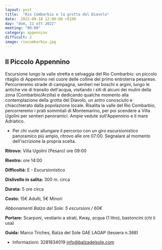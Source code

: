 ```yaml
---
layout: post
title:  "Rio Combarbio e la grotta del Diavolo"
date:  2022-09-18 12:00:00 +0100
day: "dom, 11 ott 2022"
meeting: "09:00"
category: appennino 
difficult: 2
image: riocombarbio.jpg
---
```


## Il Piccolo Appennino

Escursione lungo la valle stretta e selvaggia del Rio Combarbio: un piccolo ritaglio di Appennino nel cuore delle colline del primo entroterra pesarese. Percorreremo strade di campagna, sentieri nei boschi e argini, lungo le antiche vie di transito dell'acqua, visitando i siti di alcuni dei mulini della zona (Combarbio/Arzilla) e dedicando qualche momento alla contemplazione della grotta del Diavolo, un antro conosciuto e chiacchierato dalla popolazione locale.
Risalita la valle del Rio Combarbio, percorreremo i prati sommitali di Montemarino, per poi scendere a Villa Ugolini per sentieri panoramici. Ampie vedute sull'Appennino e il mare Adriatico.

* Per chi vuole allungare il percorso con un giro escursionistico panoramico più ampio, ritrovo alle ore 07:00. Segnalare al momento dell'iscrizione la propria scelta.

**Ritrovo:** Villa Ugolini (Pesaro) ore 09:00

**Rientro:** ore 14:00 

**Difficoltà:** E - Escursionistico

**Dislivello in salita:** 300 m. circa

**Durata:** 5 ore circa

**Costo:** 15€ Adulti, 5€ Minori

*Abbonamenti Balza del Sole: 5 escursioni / 60€*

**Portare:** Scarponi, vestiario a strati, Kway, acqua (1 litro), bastoncini (chi li usa)

**Guida:** Marco Triches, Balza del Sole GAE LAGAP (tessera n.368)
+ Informazioni: 3281834019    info@balzadelsole.com
